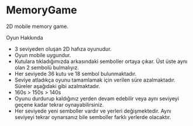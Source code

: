 # MemoryGame
2D mobile memory game.


Oyun Hakkında

- 3 seviyeden oluşan 2D hafıza oyunudur.
- Oyun mobile uygundur.
- Kutulara tıkladığımızda arkasındaki semboller ortaya çıkar. Üst üste aynı olan 2 sembolü bulmalıyız.
- Her seviyede 36 kutu ve 18 sembol bulunmaktadır.
- Seviye atladıkça oyunu tamamlamak için verilen süre azalmaktadır. Süreler aşağıdaki gibi azalmaktadır.
- 160s > 150s > 140s
- Oyunu durdurup kaldığınız yerden devam edebilir veya aynı seviyeyi geçene kadar tekrar oynayabilirsiniz.
- Her seviyede yeni semboller vardır ve yerleri değişmektedir. Aynı seviyeyi tekrar oynarsanız bile semboller farklı yerlerde olacaktır.
